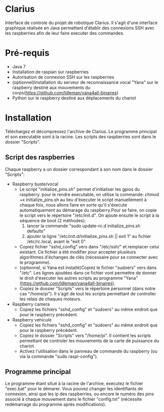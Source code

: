 # **Clarius**
Interface de controle du projet de robotique Clarius. Il s'agit d'une interface graphique réalisée en Java permettant d'établir des connexions SSH avec les raspberries afin de leur faire executer des commandes.

# Pré-requis
- Java 7
- Installation de raspian sur raspberries
- Autorisation de connexion SSH sur les raspberries
- (optionnel)Installation du serveur de reconnaissance vocal "Yana" sur le raspberry destiné aux mouvements du corps(https://github.com/ldleman/yana4all-binaires)
- Python sur le raspberry destiné aux déplacements du chariot

# Installation
Téléchargez et décompressez l'archive de Clarius. Le programme principal et son executable sont à la racine. Les scripts des raspberries sont dans le dossier "Scripts".
## Script des raspberries
Chaque raspberry a un dossier correspondant à son nom dans le dossier "Scripts":
- Raspberry buste/vocal
    - Le script "initialize_pins.sh" permet d'initialiser les gpios du raspberry.
    pour le rendre executable, on utilise la commande: chmod +x initialize_pins.sh
au lieu d'éxecuter le script manuellement à chaque fois, nous allons faire en sorte qu'il s'éxecute automatiquement au démarage du raspberry.Pour se faire, on copie le script vers le répertoire "/etc/init.d". On ajoute ensuite le script à la séquence de boot (2 méthodes): 
      1. lancer la commande "sudo update-rc.d initialize_pins.sh defaults"
      2. ajouter la ligne "/etc/init.d/initialize_pins.sh || exit 1" au fichier /etc/rc.local, avant le "exit 0"
    - Copiez fichier "sshd_config" vers dans "/etc/ssh/" et remplacer celui existant. Ce fichier a été modifier pour accepter plusieurs algorithmes d'échanges de clés (nécessaire pour se connecter avec le programme).
    - (optionnel, si Yana est installé)Copiez le fichier "sudoers" vers dans "/etc". Les lignes ajoutées dans ce fichier vont permettre de donner le droit d'éxecuter les autres scripts au programme "Yana" (https://github.com/ldleman/yana4all-binaires).
    - Copiez le dossier "Scripts" vers le répertoire personnel (dans notre cas "/home/pi"). Il s'agit de tout les scripts permettant de controller les relais de chaques moteurs.
- Raspberry camera
    - Copiez les fichiers "sshd_config" et "sudoers" au même endroit que pour le raspberry précédent.
- Raspberry vehicule
    - Copiez les fichiers "sshd_config" et "sudoers" au même endroit que pour le raspberry précédent.
    - Copiez le dossier "Scripts" vers "/home/pi". Il contient les scripts permettant de controler les mouvements de la carte de puissance du chariot.
    - Activez l'utilisation dans le panneau de commande du raspberry (ou via la commande "sudo raspi-config").


## Programme principal
Le programme étant situé à la racine de l'archive, executez le fichier "exec.bat" pour le démarer. Vous pouvez changer les identifiants de connexion, ainsi que les ip des raspberries, ou encore le numéro des pins associé à chaque mouvement dans le fichier "config.txt" (nécessite redémarrage du programme après modifications).

